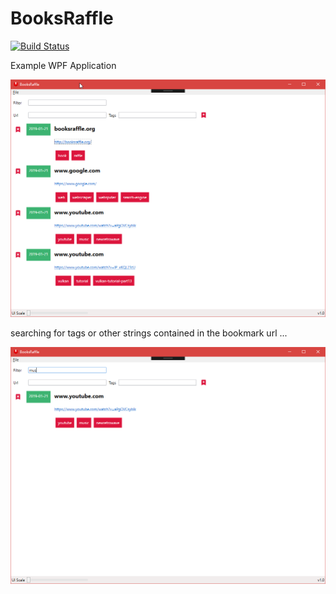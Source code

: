 # BooksRaffle
[![Build Status](https://travis-ci.org/deccer/BooksRaffle.svg?branch=master)](https://travis-ci.org/deccer/BooksRaffle)

Example WPF Application

![screenshot 2][screenshot2]

searching for tags or other strings contained in the bookmark url ...

![screenshot 3][screenshot3]

[screenshot1]: BooksRaffle/Screenshots/BooksRaffle_201901212152.png "Screenshot 1"
[screenshot2]: BooksRaffle/Screenshots/BooksRaffle_201901212233.png "Screenshot 2"
[screenshot3]: BooksRaffle/Screenshots/BooksRaffle_201901212235.png "Screenshot 3"
